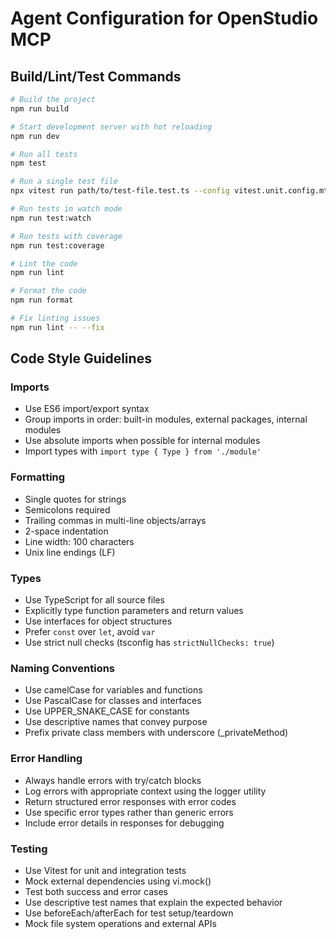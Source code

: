 # Agent Configuration for OpenStudio MCP

## Build/Lint/Test Commands

```bash
# Build the project
npm run build

# Start development server with hot reloading
npm run dev

# Run all tests
npm test

# Run a single test file
npx vitest run path/to/test-file.test.ts --config vitest.unit.config.mts

# Run tests in watch mode
npm run test:watch

# Run tests with coverage
npm run test:coverage

# Lint the code
npm run lint

# Format the code
npm run format

# Fix linting issues
npm run lint -- --fix
```

## Code Style Guidelines

### Imports

- Use ES6 import/export syntax
- Group imports in order: built-in modules, external packages, internal modules
- Use absolute imports when possible for internal modules
- Import types with `import type { Type } from './module'`

### Formatting

- Single quotes for strings
- Semicolons required
- Trailing commas in multi-line objects/arrays
- 2-space indentation
- Line width: 100 characters
- Unix line endings (LF)

### Types

- Use TypeScript for all source files
- Explicitly type function parameters and return values
- Use interfaces for object structures
- Prefer `const` over `let`, avoid `var`
- Use strict null checks (tsconfig has `strictNullChecks: true`)

### Naming Conventions

- Use camelCase for variables and functions
- Use PascalCase for classes and interfaces
- Use UPPER_SNAKE_CASE for constants
- Use descriptive names that convey purpose
- Prefix private class members with underscore (\_privateMethod)

### Error Handling

- Always handle errors with try/catch blocks
- Log errors with appropriate context using the logger utility
- Return structured error responses with error codes
- Use specific error types rather than generic errors
- Include error details in responses for debugging

### Testing

- Use Vitest for unit and integration tests
- Mock external dependencies using vi.mock()
- Test both success and error cases
- Use descriptive test names that explain the expected behavior
- Use beforeEach/afterEach for test setup/teardown
- Mock file system operations and external APIs
